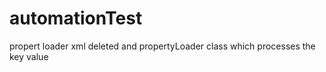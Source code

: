 # automationTest

propert loader xml deleted and propertyLoader class which processes the key value
